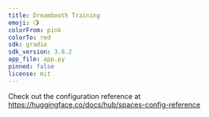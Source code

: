 ```yaml
---
title: Dreambooth Training
emoji: 🌖
colorFrom: pink
colorTo: red
sdk: gradio
sdk_version: 3.8.2
app_file: app.py
pinned: false
license: mit
---
```


Check out the configuration reference at https://huggingface.co/docs/hub/spaces-config-reference
